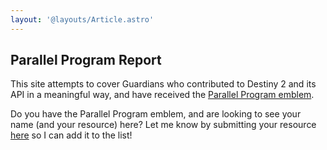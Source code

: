 ```yaml
---
layout: '@layouts/Article.astro'
---
```


## Parallel Program Report

This site attempts to cover Guardians who contributed to Destiny 2 and its API in a meaningful way, and have received
the [Parallel Program emblem][emblem].

Do you have the Parallel Program emblem, and are looking to see your name (and your resource) here? Let me know by
submitting your resource [here][contact] so I can add it to the list!

[contact]: /contact 'Submit a resource'
[emblem]: https://destinyemblemcollector.com/emblem?id=3936625542 'Parallel Program emblem'
